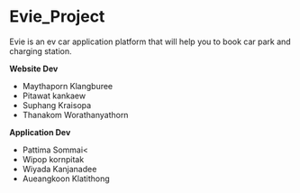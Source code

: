 # Evie_Project
Evie is an ev car application platform that will help you to book car park and charging station. 

<b>Website Dev</b><br/>
- Maythaporn Klangburee<br/>
- Pitawat kankaew<br/>
- Suphang Kraisopa<br/>
- Thanakom Worathanyathorn<br/>

<b>Application Dev</b><br/>
- Pattima Sommai<<br/>
- Wipop kornpitak<br/>
- Wiyada Kanjanadee<br/>
- Aueangkoon Klatithong
